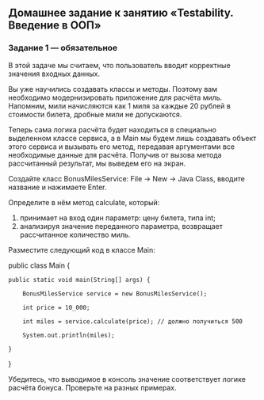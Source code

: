 ## Домашнее задание к занятию «Testability. Введение в ООП»

### Задание 1 — обязательное

В этой задаче мы считаем, что пользователь вводит корректные значения входных данных.

Вы уже научились создавать классы и методы. Поэтому вам необходимо модернизировать приложение для расчёта миль. Напомним, мили начисляются как 1 миля за каждые 20 рублей в стоимости билета, дробные мили не допускаются.

Теперь сама логика расчёта будет находиться в специально выделенном классе сервиса, а в Main мы будем лишь создавать объект этого сервиса и вызывать его метод, передавая аргументами все необходимые данные для расчёта. Получив от вызова метода рассчитанный результат, мы выведем его на экран.

Создайте класс BonusMilesService: File -> New -> Java Class, вводите название и нажимаете Enter.

Определите в нём метод calculate, который:

1. принимает на вход один параметр: цену билета, типа int;
2. анализируя значение переданного параметра, возвращает рассчитанное количество миль.

Разместите следующий код в классе Main:

public class Main {
    
    public static void main(String[] args) {
        
        BonusMilesService service = new BonusMilesService();
       
        int price = 10_000;
        
        int miles = service.calculate(price); // должно получиться 500
        
        System.out.println(miles);
    
    }
}

Убедитесь, что выводимое в консоль значение соответствует логике расчёта бонуса. Проверьте на разных примерах.